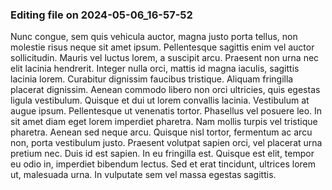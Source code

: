 

### Editing file on 2024-05-06_16-57-52

Nunc congue, sem quis vehicula auctor, magna justo porta tellus, non molestie risus neque sit amet ipsum. Pellentesque sagittis enim vel auctor sollicitudin. Mauris vel luctus lorem, a suscipit arcu. Praesent non urna nec elit lacinia hendrerit. Integer nulla orci, mattis id magna iaculis, sagittis lacinia lorem. Curabitur dignissim faucibus tristique. Aliquam fringilla placerat dignissim. Aenean commodo libero non orci ultricies, quis egestas ligula vestibulum. Quisque et dui ut lorem convallis lacinia. Vestibulum at augue ipsum.
Pellentesque ut venenatis tortor. Phasellus vel posuere leo. In sit amet diam eget lorem imperdiet pharetra. Nam mollis turpis vel tristique pharetra. Aenean sed neque arcu. Quisque nisl tortor, fermentum ac arcu non, porta vestibulum justo. Praesent volutpat sapien orci, vel placerat urna pretium nec. Duis id est sapien. In eu fringilla est. Quisque est elit, tempor eu odio in, imperdiet bibendum lectus. Sed et erat tincidunt, ultrices lorem ut, malesuada urna. In vulputate sem vel massa egestas sagittis.


